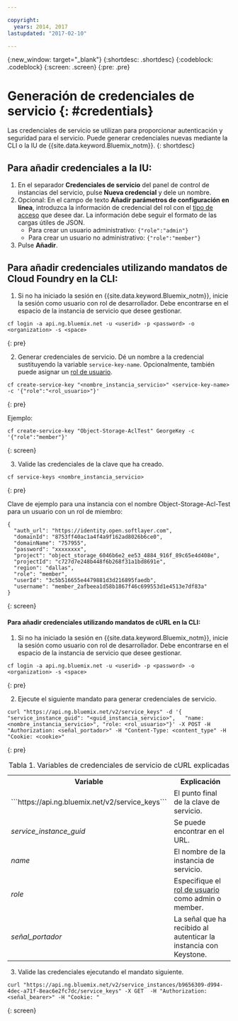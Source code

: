 ```yaml
---

copyright:
  years: 2014, 2017
lastupdated: "2017-02-10"

---
```

{:new_window: target="_blank"}
{:shortdesc: .shortdesc}
{:codeblock: .codeblock}
{:screen: .screen}
{:pre: .pre}


# Generación de credenciales de servicio {: #credentials}

Las credenciales de servicio se utilizan para proporcionar autenticación y seguridad para el servicio. Puede generar credenciales nuevas mediante la CLI o la IU de {{site.data.keyword.Bluemix_notm}}.
{: shortdesc}


## Para añadir credenciales a la IU:

1. En el separador **Credenciales de servicio** del panel de control de instancias del servicio, pulse **Nueva credencial** y dele un nombre.
2. Opcional: En el campo de texto **Añadir parámetros de configuración en línea**, introduzca la información de credencial del rol con el [tipo de acceso](/docs/services/ObjectStorage/os_access_types.html) que desee dar. La información debe seguir el formato de las cargas útiles de JSON.
    - Para crear un usuario administrativo: `{"role":"admin"}`
    - Para crear un usuario no administrativo: `{"role":"member"}`
3. Pulse **Añadir**.


## Para añadir credenciales utilizando mandatos de Cloud Foundry en la CLI:

1. Si no ha iniciado la sesión en {{site.data.keyword.Bluemix_notm}}, inicie la sesión como usuario con rol de desarrollador. Debe encontrarse en el espacio de la instancia de servicio que desee gestionar.
  ```
  cf login -a api.ng.bluemix.net -u <userid> -p <password> -o <organization> -s <space>
  ```
  {: pre}

2. Generar credenciales de servicio. Dé un nombre a la credencial sustituyendo la variable
`service-key-name`. Opcionalmente, también puede asignar un [rol de usuario](/docs/services/ObjectStorage/os_access_types.html).

  ```
  cf create-service-key "<nombre_instancia_servicio>" <service-key-name> -c '{"role":"<rol_usuario>"}'
  ```
  {: pre}

  Ejemplo:
  ```
  cf create-service-key "Object-Storage-AclTest" GeorgeKey -c '{"role":"member"}'
  ```
  {: screen}

3. Valide las credenciales de la clave que ha creado.

  ```
  cf service-keys <nombre_instancia_servicio>
  ```
  {: pre}

  Clave de ejemplo para una instancia con el nombre Object-Storage-Acl-Test para un usuario con un rol de miembro:

  ```
  {
    "auth_url": "https://identity.open.softlayer.com",
    "domainId": "8753ff40ac1a4f4a9f162ad8026b6ce0",
    "domainName": "757955",
    "password": "xxxxxxxx",
    "project": "object_storage_6046b6e2_ee53_4884_916f_89c65e4d408e",
    "projectId": "c727d7e248b448f6b268f31a1bd8691e",
    "region": "dallas",
    "role": "member",
    "userId": "3c5b516655e4479881d3d216895faedb",
    "username": "member_2afbeea1d58b1867f46c699553d1e4513e7df83a"
  }
  ```
  {: screen}



#### Para añadir credenciales utilizando mandatos de cURL en la CLI:

1. Si no ha iniciado la sesión en {{site.data.keyword.Bluemix_notm}}, inicie la sesión como usuario con rol de desarrollador. Debe encontrarse en el espacio de la instancia de servicio que desee gestionar.

  ```
  cf login -a api.ng.bluemix.net -u <userid> -p <password> -o <organization> -s <space>
  ```
  {: pre}

2. Ejecute el siguiente mandato para generar credenciales de servicio.

  ```
  curl "https://api.ng.bluemix.net/v2/service_keys" -d '{   "service_instance_guid": "<guid_instancia_servicio>",   "name: <nombre_instancia_servicio>", "role: <rol_usuario>"}' -X POST -H "Authorization: <señal_portador>" -H "Content-Type: <content_type" -H "Cookie: <cookie>"
  ```
  {: pre}

  <table>
  <caption> Tabla 1. Variables de credenciales de servicio de cURL explicadas </caption>
    <tr>
      <th> Variable  </th>
      <th> Explicación </th>
    </tr>
    <tr>
      <td> ```https://api.ng.bluemix.net/v2/service_keys``` </td>
      <td> El punto final de la clave de servicio.  </td>
    </tr>
    <tr>
      <td><i> service_instance_guid </i></td>
      <td> Se puede encontrar en el URL.  </td>
    </tr>
    <tr>
      <td><i> name </i></td>
      <td> El nombre de la instancia de servicio. </td>
    </tr>
    <tr>
      <td><i> role </i></td>
      <td> Especifique el <a href= /docs/services/ObjectStorage/os_constructing.html>rol de usuario</a> como admin o member. </td>
    </tr>
    <tr>
      <td><i> señal_portador </i></td>
      <td> La señal que ha recibido al autenticar la instancia con Keystone. </td>
    </tr>
  </table>

3. Valide las credenciales ejecutando el mandato siguiente.

  ```
  curl "https://api.ng.bluemix.net/v2/service_instances/b9656309-d994-4dec-a71f-8eac6e2fc7dc/service_keys" -X GET  -H "Authorization: <señal_bearer>" -H "Cookie: "
  ```
  {: screen}
